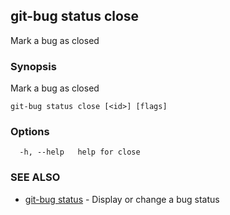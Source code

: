 ## git-bug status close

Mark a bug as closed

### Synopsis

Mark a bug as closed

```
git-bug status close [<id>] [flags]
```

### Options

```
  -h, --help   help for close
```

### SEE ALSO

* [git-bug status](git-bug_status.md)	 - Display or change a bug status

